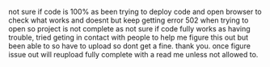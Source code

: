 not sure if code is 100% as been trying to deploy code and open browser to check what works and doesnt but keep getting error 502 when trying to open so project is not complete as not sure if code fully works as having trouble, tried geting in contact with people to help me figure this out but been able to so have to upload so dont get a fine. 
thank you. 
once figure issue out will reupload fully complete with a read me unless not allowed to.